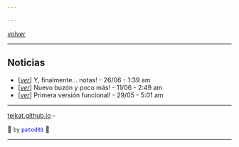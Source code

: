 ```yaml
---

---
```


<link rel="icon" href="/etc/icon.png">

[*volver*][teikat]

---

## Noticias

- \[[*ver*][03]\] Y, finalmente... notas! - 26/06 - 1:39 am
- \[[*ver*][02]\] Nuevo buzón y poco más! - 11/06 - 2:49 am
- \[[*ver*][01]\] Primera versión funcional! - 29/05 - 5:01 am

---

[teikat.github.io][teikat] - <span id="herobrine"></span>

:ghost: `by` <span style="color: blue;">`patod01`</span> :ghost:

[teikat]: https://teikat.github.io

---

[03]: 03
[02]: 02
[01]: 01

<script type="text/javascript" src="/herobrine.js"></script>
